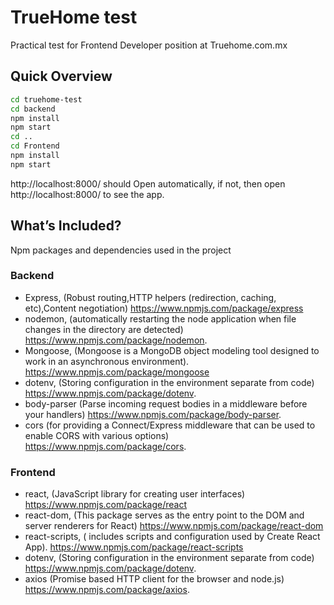 # TrueHome test
Practical test for Frontend Developer position at Truehome.com.mx
## Quick Overview

```sh
cd truehome-test
cd backend
npm install 
npm start
cd ..
cd Frontend
npm install 
npm start
```
http://localhost:8000/ should Open automatically, if not, then open http://localhost:8000/ to see the app.

## What’s Included?

Npm packages and dependencies used in the project

### Backend

- Express, (Robust routing,HTTP helpers (redirection, caching, etc),Content negotiation) https://www.npmjs.com/package/express
- nodemon, (automatically restarting the node application when file changes in the directory are detected) https://www.npmjs.com/package/nodemon.
- Mongoose, (Mongoose is a MongoDB object modeling tool designed to work in an asynchronous environment). https://www.npmjs.com/package/mongoose
- dotenv, (Storing configuration in the environment separate from code) https://www.npmjs.com/package/dotenv.
- body-parser (Parse incoming request bodies in a middleware before your handlers) https://www.npmjs.com/package/body-parser.
- cors (for providing a Connect/Express middleware that can be used to enable CORS with various options) https://www.npmjs.com/package/cors.

### Frontend

- react, (JavaScript library for creating user interfaces) https://www.npmjs.com/package/react
- react-dom, (This package serves as the entry point to the DOM and server renderers for React) https://www.npmjs.com/package/react-dom
- react-scripts, ( includes scripts and configuration used by Create React App). https://www.npmjs.com/package/react-scripts
- dotenv, (Storing configuration in the environment separate from code) https://www.npmjs.com/package/dotenv.
- axios (Promise based HTTP client for the browser and node.js) https://www.npmjs.com/package/axios.